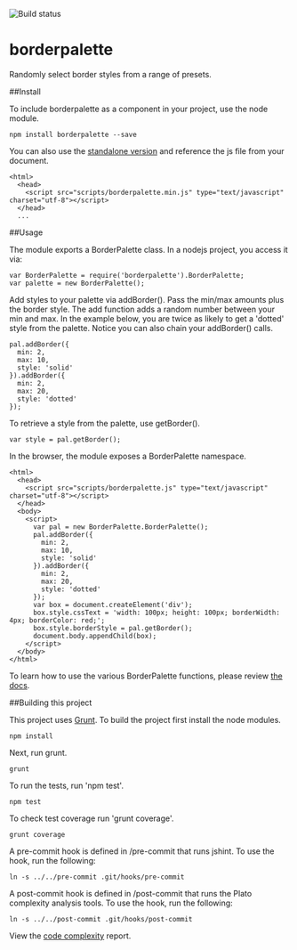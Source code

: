 ![Build status](https://travis-ci.org/vinceallenvince/borderpalette.svg?branch=master)

# borderpalette

Randomly select border styles from a range of presets.

##Install

To include borderpalette as a component in your project, use the node module.

```
npm install borderpalette --save
```

You can also use the [standalone version](https://github.com/vinceallenvince/borderpalette/releases/latest) and reference the js file from your document.

```
<html>
  <head>
    <script src="scripts/borderpalette.min.js" type="text/javascript" charset="utf-8"></script>
  </head>
  ...
```

##Usage

The module exports a BorderPalette class. In a nodejs project, you access it via:

```
var BorderPalette = require('borderpalette').BorderPalette;
var palette = new BorderPalette();
```

Add styles to your palette via addBorder(). Pass the min/max amounts plus the border style. The add function adds a random number between your min and max. In the example below, you are twice as likely to get a 'dotted' style from the palette. Notice you can also chain your addBorder() calls.

```
pal.addBorder({
  min: 2,
  max: 10,
  style: 'solid'
}).addBorder({
  min: 2,
  max: 20,
  style: 'dotted'
});
```

To retrieve a style from the palette, use getBorder().

```
var style = pal.getBorder();
```

In the browser, the module exposes a BorderPalette namespace.

```
<html>
  <head>
    <script src="scripts/borderpalette.js" type="text/javascript" charset="utf-8"></script>
  </head>
  <body>
    <script>
      var pal = new BorderPalette.BorderPalette();
      pal.addBorder({
        min: 2,
        max: 10,
        style: 'solid'
      }).addBorder({
        min: 2,
        max: 20,
        style: 'dotted'
      });
      var box = document.createElement('div');
      box.style.cssText = 'width: 100px; height: 100px; borderWidth: 4px; borderColor: red;';
      box.style.borderStyle = pal.getBorder();
      document.body.appendChild(box);
    </script>
  </body>
</html>
```

To learn how to use the various BorderPalette functions, please review [the docs](http://vinceallenvince.github.io/borderpalette/doc/).

##Building this project

This project uses [Grunt](http://gruntjs.com). To build the project first install the node modules.

```
npm install
```

Next, run grunt.

```
grunt
```

To run the tests, run 'npm test'.

```
npm test
```

To check test coverage run 'grunt coverage'.

```
grunt coverage
```

A pre-commit hook is defined in /pre-commit that runs jshint. To use the hook, run the following:

```
ln -s ../../pre-commit .git/hooks/pre-commit
```

A post-commit hook is defined in /post-commit that runs the Plato complexity analysis tools. To use the hook, run the following:

```
ln -s ../../post-commit .git/hooks/post-commit
```

View the [code complexity](http://vinceallenvince.github.io/borderpalette/reports/) report.
